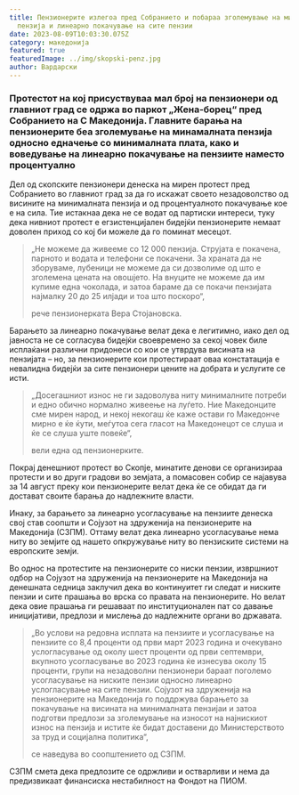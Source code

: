 ```yaml
---
title: Пензионерите излегоа пред Собранието и побараа зголемување на минималната
  пензија и линеарно покачување на сите пензии
date: 2023-08-09T10:03:30.075Z
category: македонија
featured: true
featuredImage: ../img/skopski-penz.jpg
author: Вардарски
---
```

<!--StartFragment-->

### Протестот на кој присуствуваа мал број на пензионери од главниот град се одржа во паркот „Жена-борец“ пред Собранието на С Македонија. Главните барања на пензионерите беа зголемување на минамалната пензија односно едначење со минималната плата, како и воведување на линеарно покачување на пензиите наместо процентуално

Дел од скопските пензионери денеска на мирен протест пред Собранието во главниот град за да го искажат своето незадоволство од висините на минималната пензија и од процентуалното покачување кое е на сила. Тие истакнаа дека не се водат од партиски интереси, туку дека нивниот протест е егзистенцијален бидејќи пензионерите немаат доволен приход со кој би можеле да го поминат месецот.

> „Не можеме да живееме со 12 000 пензија. Струјата е покачена, парното и водата и телефони се покачени. За храната да не зборуваме, лубеници не можеме да си дозволиме од што е зголемена цената на овошјето. На внуците не можеме да им купиме една чоколада, и затоа бараме да се покачи пензијата најмалку 20 до 25 илјади и тоа што поскоро“,
>
> рече пензионерката Вера Стојановска.

Барањето за линеарно покачување велат дека е легитимно, иако дел од јавноста не се согласува бидејќи своевремено за секој човек биле исплаќани различни придонеси со кои се утврдува висината на пензијата – но, за пензионерите кои протестираат оваа констатација е невалидна бидејќи за сите пензионери цените на добрата и услугите се исти.

<!--EndFragment--><!--StartFragment-->

> „Досегашниот износ не ги задоволува ниту минималните потреби и едно обично нормално живеење на луѓето. Ние Македонците сме мирен народ, и некој некогаш ќе каже остави го Македонче мирно е ќе ќути, меѓутоа сега гласот на Македонецот се слуша и ќе се слуша уште повеќе“,
>
> вели една од пензионерките.

Покрај денешниот протест во Скопје, минатите денови се организираа протести и во други градови во земјата, а помасовен собир се најавува за 14 август преку кои пензионерите велат дека ќе се обидат да ги достават своите барања до надлежните власти.

Инаку, за барањето за линеарно усогласување на пензиите денеска свој став соопшти и Сојузот на здруженија на пензионерите на Македонија (СЗПМ). Оттаму велат дека линеарно усогласување нема ниту во земјите од нашето опкружување ниту во пензиските системи на европските земји.

<!--EndFragment--><!--StartFragment-->

Во однос на протестите на пензионерите со ниски пензии, извршниот одбор на Сојузот на здруженија на пензионерите на Македонија на денешната седница заклучил дека во континуитет ги следат и ниските пензии и сите прашања во врска со правата на пензионерите. Но велат дека овие прашања ги решаваат по институционален пат со давање иницијативи, предлози и мислења до надлежните органи во државата.

> „Во услови на редовна исплата на пензиите и усогласување на пензиите со 8,4 проценти од први март 2023 година и очекувано услогласување од околу шест проценти од први септември, вкупното усогласување во 2023 година ќе изнесува околу 15 проценти, групи на незадоволни пензионери бараат поголемо усогласување на ниските пензии односно линеарно услогласување на сите пензии. Сојузот на здруженија на пензионерите на Македонија го поддржува барањето за покачување на висината на минималната пензијаи и затоа подготви предлози за зголемување на износот на најнискиот износ на пензија и истите ќе бидат доставени до Министерството за труд и социјална политика“,
>
> се наведува во соопштението од СЗПМ.

СЗПМ смета дека предлозите се одржливи и остварливи и нема да предизвикаат финансиска нестабилност на Фондот на ПИОМ.

<!--EndFragment-->
